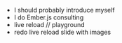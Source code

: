 - I should probably introduce myself
- I do Ember.js consulting
- live reload // playground
- redo live reload slide with images
